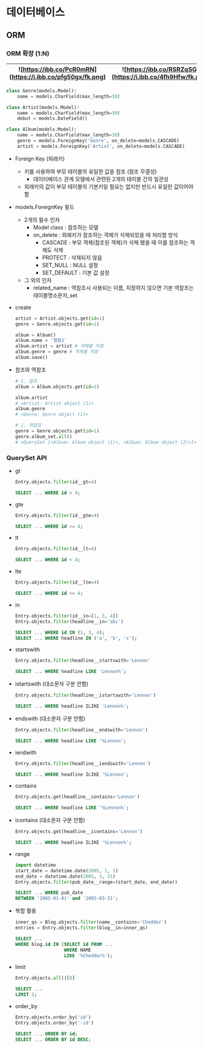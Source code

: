 # 데이터베이스

## ORM

### ORM 확장 (1:N)

| ![https://ibb.co/PcR0mRN](https://i.ibb.co/pfg50gx/fk.png) | ![https://ibb.co/RSRZqSG](https://i.ibb.co/4fh9Hfw/fk.png) |
| ---------------------------------------------------------- | ---------------------------------------------------------- |

```python
class Genre(models.Model):
    name = models.CharField(max_length=30)

class Artist(models.Model):
    name = models.CharField(max_length=30)
    debut = models.DateField()

class Album(models.Model):
    name = models.CharField(max_length=30)
    genre = models.ForeignKey('Genre', on_delete=models.CASCADE)
    artist = models.ForeignKey('Artist', on_delete=models.CASCADE)
```

- Foreign Key (외래키)

  - 키를 사용하여 부모 테이블의 유일한 값을 참조 (참조 무결성)
    - 데이터베이스 관계 모델에서 관련된 2개의 테이블 간의 일관성
  - 외래키의 값이 부모 테이블의 기본키일 필요는 없지만 반드시 유일한 값이어야 함

- models.ForeignKey 필드

  - 2개의 필수 인자
    - Model class : 참조하는 모델
    - on_delete : 외래키가 참조하는 객체가 삭제되었을 때 처리할 방식
      - CASCADE : 부모 객체(참조된 객체)가 삭제 됐을 때 이를 참조하는 객체도 삭제
      - PROTECT : 삭제되지 않음
      - SET_NULL : NULL 설정
      - SET_DEFAULT : 기본 값 설정
  - 그 외의 인자
    - related_name : 역참조시 사용되는 이름, 지정하지 않으면 기본 역참조는 테이블명소문자_set

- create

  ```python
  artist = Artist.objects.get(id=1)
  genre = Genre.objects.get(id=1)
  
  album = Album() 
  album.name = '앨범1'
  album.artist = artist # 객체를 저장
  album.genre = genre # 객체를 저장
  album.save()
  ```

- 참조와 역참조

  ```python
  # 1. 참조
  album = Album.objects.get(id=1)
  
  album.artist
  # <Artist: Artist object (1)>
  album.genre
  # <Genre: Genre object (1)>
  
  # 2. 역참조
  genre = Genre.objects.get(id=1)
  genre.album_set.all()
  # <QuerySet [<Album: Album object (1)>, <Album: Album object (2)>]>
  ```

  

### QuerySet API

- gt

  ```python
  Entry.objects.filter(id__gt=4)
  ```

  ```sql
  SELECT ... WHERE id > 4;
  ```

- gte

  ```python
  Entry.objects.filter(id__gte=4)
  ```

  ```sql
  SELECT ... WHERE id >= 4;
  ```
  
- lt

  ```python
  Entry.objects.filter(id__lt=4)
  ```

  ```sql
  SELECT ... WHERE id < 4;
  ```

- lte

  ```python
  Entry.objects.filter(id__lte=4)
  ```

  ```sql
  SELECT ... WHERE id <= 4;
  ```

- in

  ```python
  Entry.objects.filter(id__in=[1, 3, 4])
  Entry.objects.filter(headline__in='abc')
  ```

  ```sql
  SELECT ... WHERE id IN (1, 3, 4);
  SELECT ... WHERE headline IN ('a', 'b', 'c');
  ```

- startswith

  ```python
  Entry.objects.filter(headline__startswith='Lennon'
  ```

  ```sql
  SELECT ... WHERE headline LIKE 'Lennon%';
  ```

- istartswith (대소문자 구분 안함)

  ```python
  Entry.objects.filter(headline__istartswith='Lennon')
  ```

  ```sql
  SELECT ... WHERE headline ILIKE 'Lennon%';
  ```

- endswith (대소문자 구분 안함)

  ```python
  Entry.objects.filter(headline__endswith='Lennon')
  ```

  ```sql
  SELECT ... WHERE headline LIKE '%Lennon';
  ```

- iendwith

  ```python
  Entry.objects.filter(headline__iendswith='Lennon')
  ```

  ```sql
  SELECT ... WHERE headline ILIKE '%Lennon';
  ```

- contains

  ```python
  Entry.objects.get(headline__contains='Lennon')
  ```

  ```sql
  SELECT ... WHERE headline LIKE '%Lennon%';
  ```

- icontains (대소문자 구분 안함)

  ```python
  Entry.objects.get(headline__icontains='Lennon')
  ```

  ```sql
  SELECT ... WHERE headline ILIKE '%Lennon%';
  ```

- range

  ```python
  import datetime
  start_date = datetime.date(2005, 1, 1)
  end_date = datetime.date(2005, 3, 31)
  Entry.objects.filter(pub_date__range=(start_date, end_date))
  ```

  ```sql
  SELECT ... WHERE pub_date
  BETWEEN '2005-01-01' and '2005-03-31';
  ```

- 복합 활용

  ```python
  inner_qs = Blog.objects.filter(name__contains='Cheddar')
  entries = Entry.objects.filter(blog__in=inner_qs)
  ```

  ```sql
  SELECT ... 
  WHERE blog.id IN (SELECT id FROM ... 
                    WHERE NAME
                    LIKE '%Cheddar%');
  ```

- limit

  ```python
  Entry.objects.all()[0]
  ```
  
  ```sql
  SELECT ... 
  LIMIT 1;
  ```
  
- order_by

  ```python
  Entry.objects.order_by('id')
  Entry.objects.order_by('-id')
  ```

  ```sql
  SELECT ... ORDER BY id;
  SELECT ... ORDER BY id DESC;
  ```
